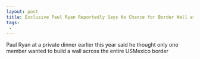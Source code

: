 ```yaml
---
layout: post
title: Exclusive Paul Ryan Reportedly Says No Chance for Border Wall at Private Dinner
tags:
 -
---
```

Paul Ryan at a private dinner earlier this year said he thought only one member wanted to build a wall across the entire USMexico border
